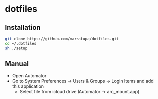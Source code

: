 # dotfiles

## Installation
```bash
git clone https://github.com/marshtupa/dotfiles.git
cd ~/.dotfiles
sh ./setup
```

## Manual
- Open Automator
- Go to System Preferences → Users & Groups → Login Items and add this application
  - Select file from icloud drive (Automator → arc_mount.app)
